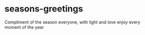 # seasons-greetings
Compliment of the season everyone, with light and love enjoy every moment of the year
